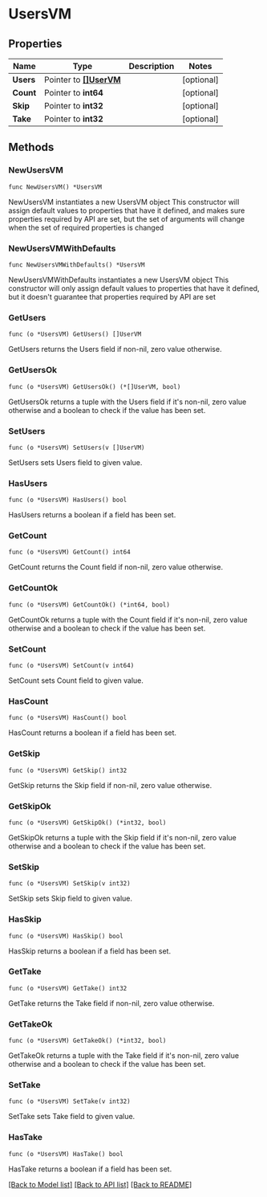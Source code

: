 # UsersVM

## Properties

Name | Type | Description | Notes
------------ | ------------- | ------------- | -------------
**Users** | Pointer to [**[]UserVM**](UserVM.md) |  | [optional] 
**Count** | Pointer to **int64** |  | [optional] 
**Skip** | Pointer to **int32** |  | [optional] 
**Take** | Pointer to **int32** |  | [optional] 

## Methods

### NewUsersVM

`func NewUsersVM() *UsersVM`

NewUsersVM instantiates a new UsersVM object
This constructor will assign default values to properties that have it defined,
and makes sure properties required by API are set, but the set of arguments
will change when the set of required properties is changed

### NewUsersVMWithDefaults

`func NewUsersVMWithDefaults() *UsersVM`

NewUsersVMWithDefaults instantiates a new UsersVM object
This constructor will only assign default values to properties that have it defined,
but it doesn't guarantee that properties required by API are set

### GetUsers

`func (o *UsersVM) GetUsers() []UserVM`

GetUsers returns the Users field if non-nil, zero value otherwise.

### GetUsersOk

`func (o *UsersVM) GetUsersOk() (*[]UserVM, bool)`

GetUsersOk returns a tuple with the Users field if it's non-nil, zero value otherwise
and a boolean to check if the value has been set.

### SetUsers

`func (o *UsersVM) SetUsers(v []UserVM)`

SetUsers sets Users field to given value.

### HasUsers

`func (o *UsersVM) HasUsers() bool`

HasUsers returns a boolean if a field has been set.

### GetCount

`func (o *UsersVM) GetCount() int64`

GetCount returns the Count field if non-nil, zero value otherwise.

### GetCountOk

`func (o *UsersVM) GetCountOk() (*int64, bool)`

GetCountOk returns a tuple with the Count field if it's non-nil, zero value otherwise
and a boolean to check if the value has been set.

### SetCount

`func (o *UsersVM) SetCount(v int64)`

SetCount sets Count field to given value.

### HasCount

`func (o *UsersVM) HasCount() bool`

HasCount returns a boolean if a field has been set.

### GetSkip

`func (o *UsersVM) GetSkip() int32`

GetSkip returns the Skip field if non-nil, zero value otherwise.

### GetSkipOk

`func (o *UsersVM) GetSkipOk() (*int32, bool)`

GetSkipOk returns a tuple with the Skip field if it's non-nil, zero value otherwise
and a boolean to check if the value has been set.

### SetSkip

`func (o *UsersVM) SetSkip(v int32)`

SetSkip sets Skip field to given value.

### HasSkip

`func (o *UsersVM) HasSkip() bool`

HasSkip returns a boolean if a field has been set.

### GetTake

`func (o *UsersVM) GetTake() int32`

GetTake returns the Take field if non-nil, zero value otherwise.

### GetTakeOk

`func (o *UsersVM) GetTakeOk() (*int32, bool)`

GetTakeOk returns a tuple with the Take field if it's non-nil, zero value otherwise
and a boolean to check if the value has been set.

### SetTake

`func (o *UsersVM) SetTake(v int32)`

SetTake sets Take field to given value.

### HasTake

`func (o *UsersVM) HasTake() bool`

HasTake returns a boolean if a field has been set.


[[Back to Model list]](../README.md#documentation-for-models) [[Back to API list]](../README.md#documentation-for-api-endpoints) [[Back to README]](../README.md)


